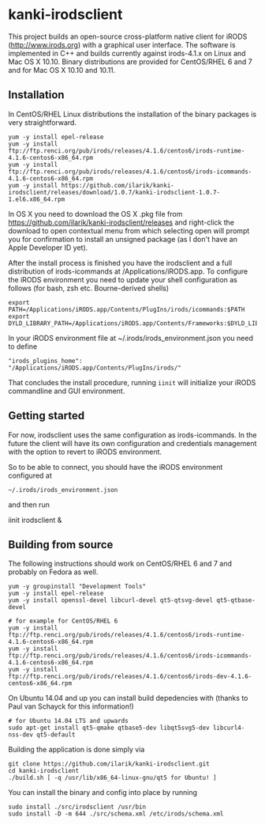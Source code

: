 kanki-irodsclient
==================

This project builds an open-source cross-platform native client for iRODS (http://www.irods.org) with a graphical user interface.
The software is implemented in C++ and builds currently against irods-4.1.x on Linux and Mac OS X 10.10. Binary distributions are provided for CentOS/RHEL 6 and 7 and for Mac OS X 10.10 and 10.11.

Installation 
-------------

In CentOS/RHEL Linux distributions the installation of the binary packages is very straightforward. 

    yum -y install epel-release
    yum -y install ftp://ftp.renci.org/pub/irods/releases/4.1.6/centos6/irods-runtime-4.1.6-centos6-x86_64.rpm
    yum -y install ftp://ftp.renci.org/pub/irods/releases/4.1.6/centos6/irods-icommands-4.1.6-centos6-x86_64.rpm
    yum -y install https://github.com/ilarik/kanki-irodsclient/releases/download/1.0.7/kanki-irodsclient-1.0.7-1.el6.x86_64.rpm

In OS X you need to download the OS X .pkg file from https://github.com/ilarik/kanki-irodsclient/releases and right-click the download to open contextual menu from which selecting open will prompt you for confirmation to install an unsigned package (as I don't have an Apple Developer ID yet).

After the install process is finished you have the irodsclient and a full distribution of irods-icommands at /Applications/iRODS.app. To configure the iRODS environment you need to update your shell configuration as follows (for bash, zsh etc. Bourne-derived shells)

    export PATH=/Applications/iRODS.app/Contents/PlugIns/irods/icommands:$PATH
    export DYLD_LIBRARY_PATH=/Applications/iRODS.app/Contents/Frameworks:$DYLD_LIBRARY_PATH

In your iRODS environment file at ~/.irods/irods_environment.json you need to define

    "irods_plugins_home": "/Applications/iRODS.app/Contents/PlugIns/irods/"

That concludes the install procedure, running `iinit` will initialize your iRODS commandline and GUI environment.


Getting started
---------------

For now, irodsclient uses the same configuration as irods-icommands. In the future the client will have its 
own configuration and credentials management with the option to revert to iRODS environment.

So to be able to connect, you should have the iRODS environment configured at 

`~/.irods/irods_environment.json`

and then run

iinit
irodsclient &



Building from source
--------------------

The following instructions should work on CentOS/RHEL 6 and 7 and probably on Fedora as well.

    yum -y groupinstall "Development Tools"
    yum -y install epel-release
    yum -y install openssl-devel libcurl-devel qt5-qtsvg-devel qt5-qtbase-devel

    # for example for CentOS/RHEL 6
    yum -y install ftp://ftp.renci.org/pub/irods/releases/4.1.6/centos6/irods-runtime-4.1.6-centos6-x86_64.rpm
    yum -y install ftp://ftp.renci.org/pub/irods/releases/4.1.6/centos6/irods-icommands-4.1.6-centos6-x86_64.rpm
    yum -y install ftp://ftp.renci.org/pub/irods/releases/4.1.6/centos6/irods-dev-4.1.6-centos6-x86_64.rpm

On Ubuntu 14.04 and up you can install build depedencies with (thanks to Paul van Schayck for this information!)

    # for Ubuntu 14.04 LTS and upwards
    sudo apt-get install qt5-qmake qtbase5-dev libqt5svg5-dev libcurl4-nss-dev qt5-default

Building the application is done simply via

    git clone https://github.com/ilarik/kanki-irodsclient.git
    cd kanki-irodsclient
    ./build.sh [ -q /usr/lib/x86_64-linux-gnu/qt5 for Ubuntu! ]

You can install the binary and config into place by running

    sudo install ./src/irodsclient /usr/bin
    sudo install -D -m 644 ./src/schema.xml /etc/irods/schema.xml
